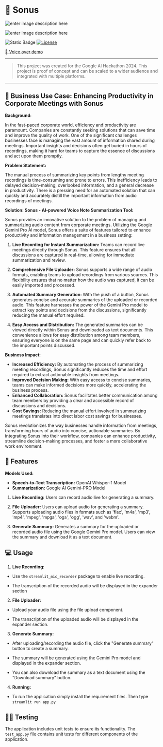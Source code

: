# 🤖 Sonus


![enter image description here](https://img.shields.io/badge/Gemini-8E75B2?style=for-the-badge&logo=googlebard&logoColor=fff)

![enter image description here](https://img.shields.io/badge/Python-FFD43B?style=for-the-badge&logo=python&logoColor=blue)

![Static Badge](https://img.shields.io/badge/build-Open%20Soruce-brightgreen?style=flat&label=Type) [![License](https://img.shields.io/badge/License-Apache_2.0-blue.svg)](https://opensource.org/licenses/Apache-2.0)

[🎥 Voice over demo](https://youtu.be/0lyiJ59d0d4)
***

> This project was created for the Google AI Hackathon 2024. This
> project is  proof of concept and can be scaled to a wider audience and
> integrated with multiple platforms.

*** 
## 💼 Business Use Case: Enhancing Productivity in Corporate Meetings with Sonus



**Background:**

In the fast-paced corporate world, efficiency and productivity are paramount. Companies are constantly seeking solutions that can save time and improve the quality of work. One of the significant challenges businesses face is managing the vast amount of information shared during meetings. Important insights and decisions often get buried in hours of recordings, making it hard for teams to capture the essence of discussions and act upon them promptly.

**Problem Statement:**

The manual process of summarizing key points from lengthy meeting recordings is time-consuming and prone to errors. This inefficiency leads to delayed decision-making, overlooked information, and a general decrease in productivity. There is a pressing need for an automated solution that can quickly and accurately distill the important information from audio recordings of meetings.

**Solution: Sonus - AI-powered Voice Note Summarization Tool:**

Sonus provides an innovative solution to the problem of managing and summarizing audio content from corporate meetings. Utilizing the Google Gemini Pro AI model, Sonus offers a suite of features tailored to enhance productivity and information management in a business setting:

1. **Live Recording for Instant Summarization:** Teams can record live meetings directly through Sonus. This feature ensures that all discussions are captured in real-time, allowing for immediate summarization and review.

2. **Comprehensive File Uploader:** Sonus supports a wide range of audio formats, enabling teams to upload recordings from various sources. This flexibility ensures that no matter how the audio was captured, it can be easily imported and processed.

3. **Automated Summary Generation:** With the push of a button, Sonus generates concise and accurate summaries of the uploaded or recorded audio. This feature harnesses the power of the Gemini Pro model to extract key points and decisions from the discussions, significantly reducing the manual effort required.

4. **Easy Access and Distribution:** The generated summaries can be viewed directly within Sonus and downloaded as text documents. This convenience allows for easy distribution among team members, ensuring everyone is on the same page and can quickly refer back to the important points discussed.

**Business Impact:**

- **Increased Efficiency:** By automating the process of summarizing meeting recordings, Sonus significantly reduces the time and effort required to extract actionable insights from meetings.
- **Improved Decision Making:** With easy access to concise summaries, teams can make informed decisions more quickly, accelerating the business process.
- **Enhanced Collaboration:** Sonus facilitates better communication among team members by providing a clear and accessible record of discussions and decisions.
- **Cost Savings:** Reducing the manual effort involved in summarizing meetings translates into direct labor cost savings for businesses.


Sonus revolutionizes the way businesses handle information from meetings, transforming hours of audio into concise, actionable summaries. By integrating Sonus into their workflow, companies can enhance productivity, streamline decision-making processes, and foster a more collaborative work environment.

  

## 🔨 Features

**Models Used:**

-   **Speech-to-Text Transcription:** OpenAI Whisper-1 Model
-   **Summarization:** Google AI Gemini-PRO Model

1.  **Live Recording:** Users can record audio live for generating a summary.

2.  **File Uploader:** Users can upload audio for generating a summary. Supports uploading audio files in formats such as 'flac', 'm4a', 'mp3', 'mp4', 'mpeg', 'mpga', 'oga', 'ogg', 'wav', and 'webm'.

3.  **Generate Summary:** Generates a summary for the uploaded or recorded audio file using the Google Gemini Pro model. Users can view the summary and download it as a text document.

  

## 💻 Usage

1.  **Live Recording:**

- Use the `streamlit_mic_recorder` package to enable live recording.

- The transcription of the recorded audio will be displayed in the expander section

2.  **File Uploader:**

- Upload your audio file using the file upload component.

- The transcription of the uploaded audio will be displayed in the expander section.

3.  **Generate Summary:**

- After uploading/recording the audio file, click the "Generate summary" button to create a summary.

- The summary will be generated using the Gemini Pro model and displayed in the expander section.

- You can also download the summary as a text document using the "Download summary" button.
4. **Running:**
- To run the application simply install the requirement files. Then type `streamlit run app.py`

  
## 🕵🏻 Testing

The application includes unit tests to ensure its functionality. The `test_app.py` file contains unit tests for different components of the application.